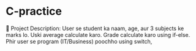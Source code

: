 # C-practice
🔧 Project Description: User se student ka naam, age, aur 3 subjects ke marks lo.  Uski average calculate karo.  Grade calculate karo using if-else.  Phir user se program (IT/Business) poochho using switch, 
